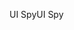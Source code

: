 <span data-ttu-id="316ca-101">UI Spy</span><span class="sxs-lookup"><span data-stu-id="316ca-101">UI Spy</span></span>